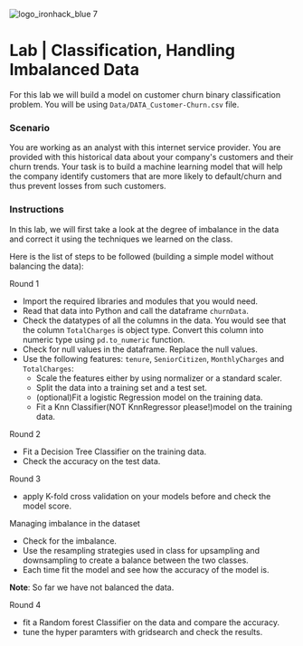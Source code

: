 ![logo_ironhack_blue 7](https://user-images.githubusercontent.com/23629340/40541063-a07a0a8a-601a-11e8-91b5-2f13e4e6b441.png)

# Lab | Classification, Handling Imbalanced Data
For this lab we will build a model on customer churn binary classification problem. You will be using `Data/DATA_Customer-Churn.csv` file.

### Scenario

You are working as an analyst with this internet service provider. You are provided with this historical data about your company's customers and their churn trends. Your task is to build a machine learning model that will help the company identify customers that are more likely to default/churn and thus prevent losses from such customers.

### Instructions

In this lab, we will first take a look at the degree of imbalance in the data and correct it using the techniques we learned on the class.

Here is the list of steps to be followed (building a simple model without balancing the data):

Round 1
- Import the required libraries and modules that you would need.
- Read that data into Python and call the dataframe `churnData`.
- Check the datatypes of all the columns in the data. You would see that the column `TotalCharges` is object type. Convert this column into numeric type using `pd.to_numeric` function.
- Check for null values in the dataframe. Replace the null values.
- Use the following features: `tenure`, `SeniorCitizen`, `MonthlyCharges` and `TotalCharges`:
  - Scale the features either by using normalizer or a standard scaler.
  - Split the data into a training set and a test set.
  - (optional)Fit a logistic Regression model on the training data.
  - Fit a Knn Classifier(NOT KnnRegressor please!)model on the training data.
 
 Round 2
  - Fit a Decision Tree Classifier on the training data.
  - Check the accuracy on the test data.

 Round 3
 -  apply K-fold cross validation on your models before and check the model score.

 Managing imbalance in the dataset

- Check for the imbalance.
- Use the resampling strategies used in class for upsampling and downsampling to create a balance between the two classes.
- Each time fit the model and see how the accuracy of the model is.

**Note**: So far we have not balanced the data.

 Round 4
 - fit a Random forest Classifier on the data and compare the accuracy. 
 - tune the hyper paramters with gridsearch and check the results.



